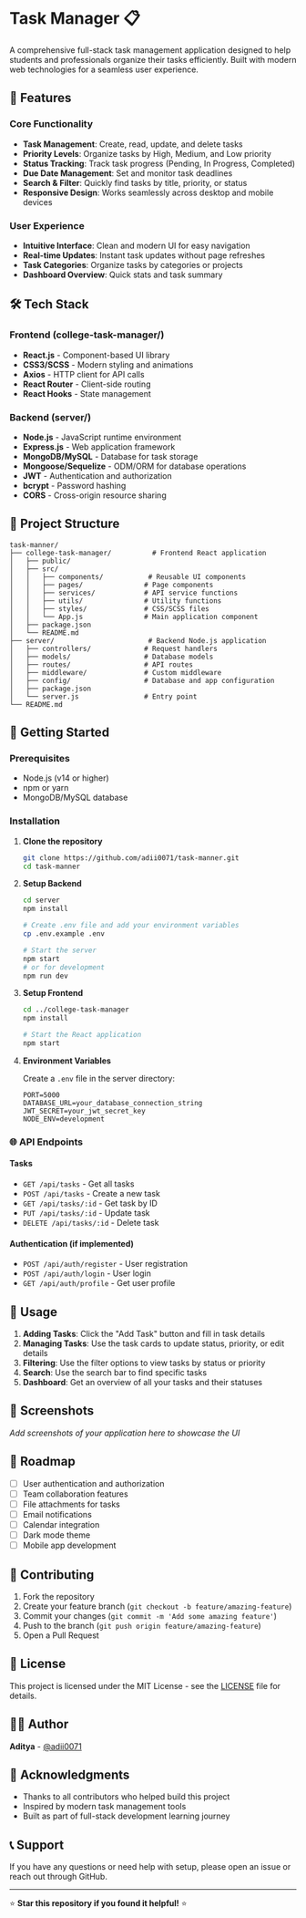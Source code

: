 # Task Manager 📋

A comprehensive full-stack task management application designed to help students and professionals organize their tasks efficiently. Built with modern web technologies for a seamless user experience.

## 🚀 Features

### Core Functionality
- **Task Management**: Create, read, update, and delete tasks
- **Priority Levels**: Organize tasks by High, Medium, and Low priority
- **Status Tracking**: Track task progress (Pending, In Progress, Completed)
- **Due Date Management**: Set and monitor task deadlines
- **Search & Filter**: Quickly find tasks by title, priority, or status
- **Responsive Design**: Works seamlessly across desktop and mobile devices

### User Experience
- **Intuitive Interface**: Clean and modern UI for easy navigation
- **Real-time Updates**: Instant task updates without page refreshes
- **Task Categories**: Organize tasks by categories or projects
- **Dashboard Overview**: Quick stats and task summary

## 🛠️ Tech Stack

### Frontend (college-task-manager/)
- **React.js** - Component-based UI library
- **CSS3/SCSS** - Modern styling and animations
- **Axios** - HTTP client for API calls
- **React Router** - Client-side routing
- **React Hooks** - State management

### Backend (server/)
- **Node.js** - JavaScript runtime environment
- **Express.js** - Web application framework
- **MongoDB/MySQL** - Database for task storage
- **Mongoose/Sequelize** - ODM/ORM for database operations
- **JWT** - Authentication and authorization
- **bcrypt** - Password hashing
- **CORS** - Cross-origin resource sharing

## 📁 Project Structure

```
task-manner/
├── college-task-manager/          # Frontend React application
│   ├── public/
│   ├── src/
│   │   ├── components/           # Reusable UI components
│   │   ├── pages/               # Page components
│   │   ├── services/            # API service functions
│   │   ├── utils/               # Utility functions
│   │   ├── styles/              # CSS/SCSS files
│   │   └── App.js               # Main application component
│   ├── package.json
│   └── README.md
├── server/                       # Backend Node.js application
│   ├── controllers/             # Request handlers
│   ├── models/                  # Database models
│   ├── routes/                  # API routes
│   ├── middleware/              # Custom middleware
│   ├── config/                  # Database and app configuration
│   ├── package.json
│   └── server.js                # Entry point
└── README.md
```

## 🚦 Getting Started

### Prerequisites
- Node.js (v14 or higher)
- npm or yarn
- MongoDB/MySQL database

### Installation

1. **Clone the repository**
   ```bash
   git clone https://github.com/adii0071/task-manner.git
   cd task-manner
   ```

2. **Setup Backend**
   ```bash
   cd server
   npm install
   
   # Create .env file and add your environment variables
   cp .env.example .env
   
   # Start the server
   npm start
   # or for development
   npm run dev
   ```

3. **Setup Frontend**
   ```bash
   cd ../college-task-manager
   npm install
   
   # Start the React application
   npm start
   ```

4. **Environment Variables**
   
   Create a `.env` file in the server directory:
   ```env
   PORT=5000
   DATABASE_URL=your_database_connection_string
   JWT_SECRET=your_jwt_secret_key
   NODE_ENV=development
   ```

### 🌐 API Endpoints

#### Tasks
- `GET /api/tasks` - Get all tasks
- `POST /api/tasks` - Create a new task
- `GET /api/tasks/:id` - Get task by ID
- `PUT /api/tasks/:id` - Update task
- `DELETE /api/tasks/:id` - Delete task

#### Authentication (if implemented)
- `POST /api/auth/register` - User registration
- `POST /api/auth/login` - User login
- `GET /api/auth/profile` - Get user profile

## 📱 Usage

1. **Adding Tasks**: Click the "Add Task" button and fill in task details
2. **Managing Tasks**: Use the task cards to update status, priority, or edit details
3. **Filtering**: Use the filter options to view tasks by status or priority
4. **Search**: Use the search bar to find specific tasks
5. **Dashboard**: Get an overview of all your tasks and their statuses

## 🎨 Screenshots

*Add screenshots of your application here to showcase the UI*

## 🚧 Roadmap

- [ ] User authentication and authorization
- [ ] Team collaboration features
- [ ] File attachments for tasks
- [ ] Email notifications
- [ ] Calendar integration
- [ ] Dark mode theme
- [ ] Mobile app development

## 🤝 Contributing

1. Fork the repository
2. Create your feature branch (`git checkout -b feature/amazing-feature`)
3. Commit your changes (`git commit -m 'Add some amazing feature'`)
4. Push to the branch (`git push origin feature/amazing-feature`)
5. Open a Pull Request

## 📝 License

This project is licensed under the MIT License - see the [LICENSE](LICENSE) file for details.

## 👨‍💻 Author

**Aditya** - [@adii0071](https://github.com/adii0071)

## 🙏 Acknowledgments

- Thanks to all contributors who helped build this project
- Inspired by modern task management tools
- Built as part of full-stack development learning journey

## 📞 Support

If you have any questions or need help with setup, please open an issue or reach out through GitHub.

---

⭐ **Star this repository if you found it helpful!** ⭐
